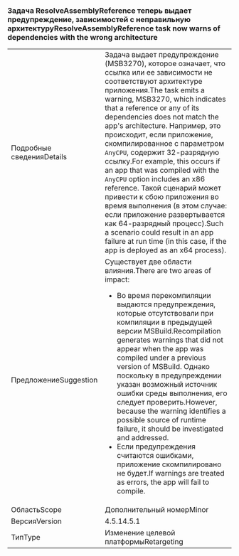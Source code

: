 ### <a name="resolveassemblyreference-task-now-warns-of-dependencies-with-the-wrong-architecture"></a><span data-ttu-id="4ac44-101">Задача ResolveAssemblyReference теперь выдает предупреждение, зависимостей с неправильную архитектуру</span><span class="sxs-lookup"><span data-stu-id="4ac44-101">ResolveAssemblyReference task now warns of dependencies with the wrong architecture</span></span>

|   |   |
|---|---|
|<span data-ttu-id="4ac44-102">Подробные сведения</span><span class="sxs-lookup"><span data-stu-id="4ac44-102">Details</span></span>|<span data-ttu-id="4ac44-103">Задача выдает предупреждение (MSB3270), которое означает, что ссылка или ее зависимости не соответствуют архитектуре приложения.</span><span class="sxs-lookup"><span data-stu-id="4ac44-103">The task emits a warning, MSB3270, which indicates that a reference or any of its dependencies does not match the app's architecture.</span></span> <span data-ttu-id="4ac44-104">Например, это происходит, если приложение, скомпилированное с параметром <code>AnyCPU</code>, содержит 32-разрядную ссылку.</span><span class="sxs-lookup"><span data-stu-id="4ac44-104">For example, this occurs if an app that was compiled with the <code>AnyCPU</code> option includes an x86 reference.</span></span> <span data-ttu-id="4ac44-105">Такой сценарий может привести к сбою приложения во время выполнения (в этом случае: если приложение развертывается как 64-разрядный процесс).</span><span class="sxs-lookup"><span data-stu-id="4ac44-105">Such a scenario could result in an app failure at run time (in this case, if the app is deployed as an x64 process).</span></span>|
|<span data-ttu-id="4ac44-106">Предложение</span><span class="sxs-lookup"><span data-stu-id="4ac44-106">Suggestion</span></span>|<span data-ttu-id="4ac44-107">Существует две области влияния.</span><span class="sxs-lookup"><span data-stu-id="4ac44-107">There are two areas of impact:</span></span><ul><li><span data-ttu-id="4ac44-108">Во время перекомпиляции выдаются предупреждения, которые отсутствовали при компиляции в предыдущей версии MSBuild.</span><span class="sxs-lookup"><span data-stu-id="4ac44-108">Recompilation generates warnings that did not appear when the app was compiled under a previous version of MSBuild.</span></span> <span data-ttu-id="4ac44-109">Однако поскольку в предупреждении указан возможный источник ошибки среды выполнения, его следует проверить.</span><span class="sxs-lookup"><span data-stu-id="4ac44-109">However, because the warning identifies a possible source of runtime failure, it should be investigated and addressed.</span></span></li><li><span data-ttu-id="4ac44-110">Если предупреждения считаются ошибками, приложение скомпилировано не будет.</span><span class="sxs-lookup"><span data-stu-id="4ac44-110">If warnings are treated as errors, the app will fail to compile.</span></span></li></ul>|
|<span data-ttu-id="4ac44-111">Область</span><span class="sxs-lookup"><span data-stu-id="4ac44-111">Scope</span></span>|<span data-ttu-id="4ac44-112">Дополнительный номер</span><span class="sxs-lookup"><span data-stu-id="4ac44-112">Minor</span></span>|
|<span data-ttu-id="4ac44-113">Версия</span><span class="sxs-lookup"><span data-stu-id="4ac44-113">Version</span></span>|<span data-ttu-id="4ac44-114">4.5.1</span><span class="sxs-lookup"><span data-stu-id="4ac44-114">4.5.1</span></span>|
|<span data-ttu-id="4ac44-115">Тип</span><span class="sxs-lookup"><span data-stu-id="4ac44-115">Type</span></span>|<span data-ttu-id="4ac44-116">Изменение целевой платформы</span><span class="sxs-lookup"><span data-stu-id="4ac44-116">Retargeting</span></span>|

